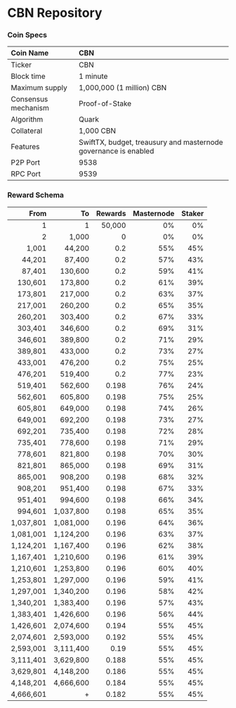 # CBN Repository

### Coin Specs

Coin Name | CBN
:--- | :---
Ticker | CBN
Block time | 1 minute
Maximum supply | 1,000,000 (1 million) CBN
Consensus mechanism | Proof-of-Stake
Algorithm | Quark
Collateral | 1,000 CBN
Features | SwiftTX, budget, treausury and masternode governance is enabled
P2P Port | 9538
RPC Port | 9539

### Reward Schema

From | To | Rewards | Masternode | Staker
---: | ---: | ---: | ---: | ---:
1 | 1 | 50,000 | 0% | 0%
2 | 1,000 | 0 | 0% | 0%
1,001 | 44,200 | 0.2 | 55% | 45%
44,201 | 87,400 | 0.2 | 57% | 43%
87,401 | 130,600 | 0.2 | 59% | 41%
130,601 | 173,800 | 0.2 | 61% | 39%
173,801 | 217,000 | 0.2 | 63% | 37%
217,001 | 260,200 | 0.2 | 65% | 35%
260,201 | 303,400 | 0.2 | 67% | 33%
303,401 | 346,600 | 0.2 | 69% | 31%
346,601 | 389,800 | 0.2 | 71% | 29%
389,801 | 433,000 | 0.2 | 73% | 27%
433,001 | 476,200 | 0.2 | 75% | 25%
476,201 | 519,400 | 0.2 | 77% | 23%
519,401 | 562,600 | 0.198 | 76% | 24%
562,601 | 605,800 | 0.198 | 75% | 25%
605,801 | 649,000 | 0.198 | 74% | 26%
649,001 | 692,200 | 0.198 | 73% | 27%
692,201 | 735,400 | 0.198 | 72% | 28%
735,401 | 778,600 | 0.198 | 71% | 29%
778,601 | 821,800 | 0.198 | 70% | 30%
821,801 | 865,000 | 0.198 | 69% | 31%
865,001 | 908,200 | 0.198 | 68% | 32%
908,201 | 951,400 | 0.198 | 67% | 33%
951,401 | 994,600 | 0.198 | 66% | 34%
994,601 | 1,037,800 | 0.198 | 65% | 35%
1,037,801 | 1,081,000 | 0.196 | 64% | 36%
1,081,001 | 1,124,200 | 0.196 | 63% | 37%
1,124,201 | 1,167,400 | 0.196 | 62% | 38%
1,167,401 | 1,210,600 | 0.196 | 61% | 39%
1,210,601 | 1,253,800 | 0.196 | 60% | 40%
1,253,801 | 1,297,000 | 0.196 | 59% | 41%
1,297,001 | 1,340,200 | 0.196 | 58% | 42%
1,340,201 | 1,383,400 | 0.196 | 57% | 43%
1,383,401 | 1,426,600 | 0.196 | 56% | 44%
1,426,601 | 2,074,600 | 0.194 | 55% | 45%
2,074,601 | 2,593,000 | 0.192 | 55% | 45%
2,593,001 | 3,111,400 | 0.19 | 55% | 45%
3,111,401 | 3,629,800 | 0.188 | 55% | 45%
3,629,801 | 4,148,200 | 0.186 | 55% | 45%
4,148,201 | 4,666,600 | 0.184 | 55% | 45%
4,666,601 | + | 0.182 | 55% | 45%
